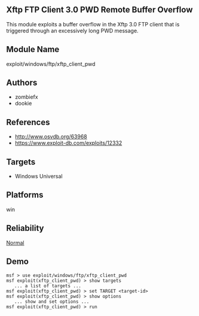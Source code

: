 ## Xftp FTP Client 3.0 PWD Remote Buffer Overflow

This module exploits a buffer overflow in the Xftp 3.0 FTP 
client that is triggered through an excessively long PWD 
message.


## Module Name
exploit/windows/ftp/xftp_client_pwd

## Authors
* zombiefx
* dookie


## References
* http://www.osvdb.org/63968
* https://www.exploit-db.com/exploits/12332



## Targets
* Windows Universal


## Platforms
win

## Reliability
[Normal](https://github.com/rapid7/metasploit-framework/wiki/Exploit-Ranking)

## Demo

```
msf > use exploit/windows/ftp/xftp_client_pwd
msf exploit(xftp_client_pwd) > show targets
   ... a list of targets ...
msf exploit(xftp_client_pwd) > set TARGET <target-id>
msf exploit(xftp_client_pwd) > show options
   ... show and set options ...
msf exploit(xftp_client_pwd) > run
```
    
    